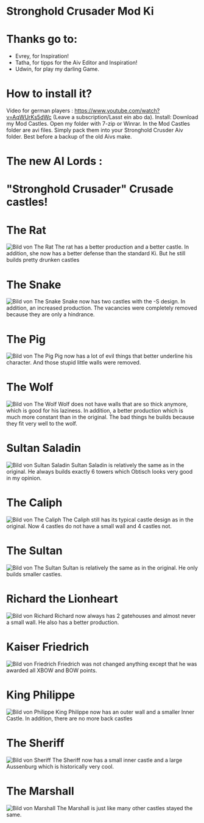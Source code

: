 # Stronghold Crusader Mod Ki

# Thanks go to:

- Evrey, for Inspiration!
- Tatha, for tipps for the Aiv Editor and Inspiration!
- Udwin, for play my darling Game.

# How to install it?
Video for german players : https://www.youtube.com/watch?v=AqWUrKs5dWc (Leave a subscription/Lasst ein abo da).
Install: Download my Mod Castles. Open my folder with 7-zip or Winrar. In the Mod Castles folder are avi files. Simply pack them into your Stronghold Crusder Aiv folder. Best before a backup of the old Aivs make.

# The new AI Lords :
# "Stronghold Crusader" Crusade castles!

# The Rat 
![Bild von The Rat](https://github.com/BonnieyTzw/Stronghold-Crusader-Mod-Ki/blob/master/Images/The%20Rat.png?raw=true)
The rat has a better production and a better castle. In addition, she now has a better defense than the standard Ki. But he still builds pretty drunken castles


# The Snake
![Bild von The Snake](https://github.com/BonnieyTzw/Stronghold-Crusader-Mod-Ki/blob/master/Images/The%20Snake.png?raw=true)
Snake now has two castles with the -S design. In addition, an increased production. The vacancies were completely removed because they are only a hindrance.

# The Pig
![Bild von The Pig](https://github.com/BonnieyTzw/Stronghold-Crusader-Mod-Ki/blob/master/Images/The%20Pig.png?raw=true)
Pig now has a lot of evil things that better underline his character. And those stupid little walls were removed.

# The Wolf 
![Bild von The Wolf](https://github.com/BonnieyTzw/Stronghold-Crusader-Mod-Ki/blob/master/Images/The%20Wolf.png?raw=true)
Wolf does not have walls that are so thick anymore, which is good for his laziness. In addition, a better production which is much more constant than in the original. The bad things he builds because they fit very well to the wolf.

# Sultan Saladin
![Bild von Sultan Saladin](https://github.com/BonnieyTzw/Stronghold-Crusader-Mod-Ki/blob/master/Images/Sultan%20Saladin.png?raw=true)
Sultan Saladin is relatively the same as in the original. He always builds exactly 6 towers which Obtisch looks very good in my opinion.

# The Caliph
![Bild von The Caliph](https://github.com/BonnieyTzw/Stronghold-Crusader-Mod-Ki/blob/master/Images/The%20Caliph.png?raw=true)
The Caliph still has its typical castle design as in the original. Now 4 castles do not have a small wall and 4 castles not.

# The Sultan 
![Bild von The Sultan](https://github.com/BonnieyTzw/Stronghold-Crusader-Mod-Ki/blob/master/Images/The%20Sultan.png?raw=true)
Sultan is relatively the same as in the original. He only builds smaller castles.

# Richard the Lionheart
![Bild von Richard](https://github.com/BonnieyTzw/Stronghold-Crusader-Mod-Ki/blob/master/Images/Richard%20the%20Lionheart.png?raw=true)
Richard now always has 2 gatehouses and almost never a small wall. He also has a better production.

# Kaiser Friedrich
![Bild von Friedrich](https://github.com/BonnieyTzw/Stronghold-Crusader-Mod-Ki/blob/master/Images/Kaiser%20Friedrich.png?raw=true)
Friedrich was not changed anything except that he was awarded all XBOW and BOW points.

# King Philippe
![Bild von Philippe](https://github.com/BonnieyTzw/Stronghold-Crusader-Mod-Ki/blob/master/Images/King%20Philippe.png?raw=true)
King Philippe now has an outer wall and a smaller Inner Castle. In addition, there are no more back castles

# The Sheriff
![Bild von Sheriff](https://github.com/BonnieyTzw/Stronghold-Crusader-Mod-Ki/blob/master/Images/The%20Sheriff.png?raw=true)
The Sheriff now has a small inner castle and a large Aussenburg which is historically very cool.

# The Marshall
![Bild von Marshall](https://github.com/BonnieyTzw/Stronghold-Crusader-Mod-Ki/blob/master/Images/The%20Marshall.png?raw=true)
The Marshall is just like many other castles stayed the same.
